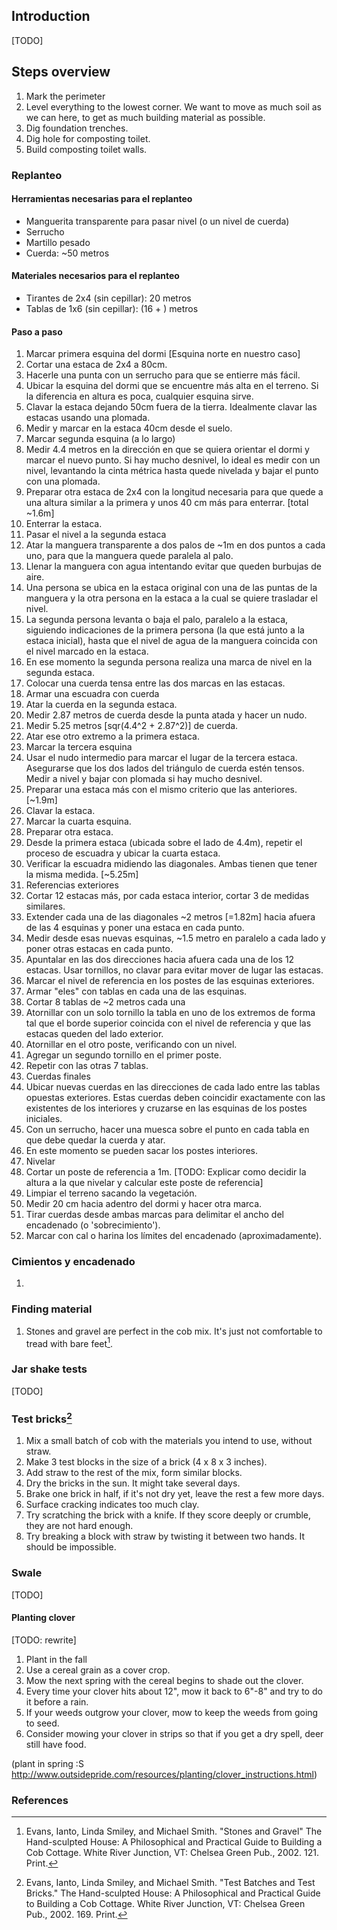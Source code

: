 ## Introduction 
[TODO]

## Steps overview
1. Mark the perimeter
2. Level everything to the lowest corner. We want to move as much soil as we can here, to get as much building material as possible.
3. Dig foundation trenches.
4. Dig hole for composting toilet.
5. Build composting toilet walls.

### Replanteo
#### Herramientas necesarias para el replanteo
* Manguerita transparente para pasar nivel (o un nivel de cuerda)
* Serrucho 
* Martillo pesado
* Cuerda: ~50 metros

#### Materiales necesarios para el replanteo
* Tirantes de 2x4 (sin cepillar): 20 metros
* Tablas de 1x6 (sin cepillar): (16 + ) metros

#### Paso a paso
1. Marcar primera esquina del dormi [Esquina norte en nuestro caso]
  1. Cortar una estaca de 2x4 a 80cm.
  2. Hacerle una punta con un serrucho para que se entierre más fácil.
  3. Ubicar la esquina del dormi que se encuentre más alta en el terreno. Si la diferencia en altura es poca, cualquier esquina sirve. 
  4. Clavar la estaca dejando 50cm fuera de la tierra. Idealmente clavar las estacas usando una plomada.
  5. Medir y marcar en la estaca 40cm desde el suelo.
2.  Marcar segunda esquina (a lo largo)
  1. Medir 4.4 metros en la dirección en que se quiera orientar el dormi y marcar el nuevo punto. Si hay mucho desnivel, lo ideal es medir con un nivel, levantando la cinta métrica hasta quede nivelada y bajar el punto con una plomada. 
  2. Preparar otra estaca de 2x4 con la longitud necesaria para que quede a una altura similar a la primera y unos 40 cm más para enterrar. [total ~1.6m]
  3. Enterrar la estaca.
3. Pasar el nivel a la segunda estaca
  1. Atar la manguera transparente a dos palos de ~1m en dos puntos a cada uno, para que la manguera quede paralela al palo.
  2. Llenar la manguera con agua intentando evitar que queden burbujas de aire.
  3. Una persona se ubica en la estaca original con una de las puntas de la manguera y la otra persona en la estaca a la cual se quiere trasladar el nivel.
  4. La segunda persona levanta o baja el palo, paralelo a la estaca, siguiendo indicaciones de la primera persona (la que está junto a la estaca inicial), hasta que el nivel de agua de la manguera coincida con el nivel marcado en la estaca.
  5. En ese momento la segunda persona realiza una marca de nivel en la segunda estaca. 
4. Colocar una cuerda tensa entre las dos marcas en las estacas.  
5. Armar una escuadra con cuerda
  1. Atar la cuerda en la segunda estaca.
  2. Medir 2.87 metros de cuerda desde la punta atada y hacer un nudo.
  2. Medir 5.25 metros [sqr(4.4^2 + 2.87^2)] de cuerda.
  3. Atar ese otro extremo a la primera estaca.
6. Marcar la tercera esquina
  1. Usar el nudo intermedio para marcar el lugar de la tercera estaca. Asegurarse que los dos lados del triángulo de cuerda estén tensos. Medir a nivel y bajar con plomada si hay mucho desnivel.
  1. Preparar una estaca más con el mismo criterio que las anteriores. [~1.9m]
  2. Clavar la estaca.
7. Marcar la cuarta esquina.
  1. Preparar otra estaca.
  2. Desde la primera estaca (ubicada sobre el lado de 4.4m), repetir el proceso de escuadra y ubicar la cuarta estaca.
8. Verificar la escuadra midiendo las diagonales. Ambas tienen que tener la misma medida. [~5.25m]
9. Referencias exteriores
  1. Cortar 12 estacas más, por cada estaca interior, cortar 3 de medidas similares. 
  2. Extender cada una de las diagonales ~2 metros [=1.82m] hacia afuera de las 4 esquinas y  poner una estaca en cada punto.
  3. Medir desde esas nuevas esquinas, ~1.5 metro en paralelo a cada lado y poner otras estacas en cada punto. 
  4. Apuntalar en las dos direcciones hacia afuera cada una de los 12 estacas. Usar tornillos, no clavar para evitar mover de lugar las estacas.
  5. Marcar el nivel de referencia en los postes de las esquinas exteriores.
10. Armar "eles" con tablas en cada una de las esquinas.
  1. Cortar 8 tablas de ~2 metros cada una
  2. Atornillar con un solo tornillo la tabla en uno de los extremos de forma tal que el borde superior coincida con el nivel de referencia y que las estacas queden del lado exterior. 
  3. Atornillar en el otro poste, verificando con un nivel.
  4. Agregar un segundo tornillo en el primer poste.
  5. Repetir con las otras 7 tablas.
11. Cuerdas finales
  1. Ubicar nuevas cuerdas en las direcciones de cada lado entre las tablas opuestas exteriores. Estas cuerdas deben coincidir exactamente con las existentes de los interiores y cruzarse en las esquinas de los postes iniciales. 
  2. Con un serrucho, hacer una muesca sobre el punto en cada tabla en que debe quedar la cuerda y atar.
  3. En este momento se pueden sacar los postes interiores.
12. Nivelar
  13. Cortar un poste de referencia a 1m. [TODO: Explicar como decidir la altura a la que nivelar y calcular este poste de referencia]
  4. Limpiar el terreno sacando la vegetación.
  3. Medir 20 cm hacia adentro del dormi y hacer otra marca.
  4. Tirar cuerdas desde ambas marcas para delimitar el ancho del encadenado (o 'sobrecimiento').
  5. Marcar con cal o harina los límites del encadenado (aproximadamente).

### Cimientos y encadenado
1. 




### Finding material
1. Stones and gravel are perfect in the cob mix. It's just not comfortable to tread with bare feet[^evans-gravel].

### Jar shake tests
[TODO]

### Test bricks[^evans-bricks]
1. Mix a small batch of cob with the materials you intend to use, without straw.
2. Make 3 test blocks in the size of a brick (4 x 8 x 3 inches).
3. Add straw to the rest of the mix, form similar blocks.
4. Dry the bricks in the sun. It might take several days.
5. Brake one brick in half, if it's not dry yet, leave the rest a few more days.
6. Surface cracking indicates too much clay.
7. Try scratching the brick with a knife. If they score deeply or crumble, they are not hard enough.
8. Try breaking a block with straw by twisting it between two hands. It should be impossible.


### Swale
[TODO]

#### Planting clover

[TODO: rewrite]
1. Plant in the fall
2. Use a cereal grain as a cover crop.
3. Mow the next spring with the cereal begins to shade out the clover.
4. Every time your clover hits about 12", mow it back to 6"-8" and try to do it before a rain.
5. If your weeds outgrow your clover, mow to keep the weeds from going to seed.
6. Consider mowing your clover in strips so that if you get a dry spell, deer still have food.

(plant in spring :S http://www.outsidepride.com/resources/planting/clover_instructions.html)


### References
[^evans-gravel]: Evans, Ianto, Linda Smiley, and Michael Smith. "Stones and Gravel" The Hand-sculpted House: A Philosophical and Practical Guide to Building a Cob Cottage. White River Junction, VT: Chelsea Green Pub., 2002. 121. Print.

[^evans-bricks]: Evans, Ianto, Linda Smiley, and Michael Smith. "Test Batches and Test Bricks." The Hand-sculpted House: A Philosophical and Practical Guide to Building a Cob Cottage. White River Junction, VT: Chelsea Green Pub., 2002. 169. Print.